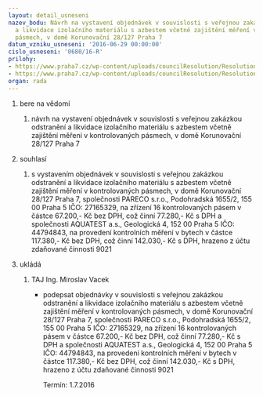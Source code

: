 ```yaml
---
layout: detail_usneseni
nazev_bodu: Návrh na vystavení objednávek v souvislosti s veřejnou zakázkou odstranění
  a likvidace izolačního materiálu s azbestem včetně zajištění měření v kontrolovaných
  pásmech, v domě Korunovační 28/127 Praha 7
datum_vzniku_usneseni: '2016-06-29 00:00:00'
cislo_usneseni: '0680/16-R'
prilohy:
- https://www.praha7.cz/wp-content/uploads/councilResolution/Resolutions/27942/export/DZ_azb127~80341.docx
- https://www.praha7.cz/wp-content/uploads/councilResolution/Resolutions/27942/export/export~298321.pdf
organ: rada
---
```

<ol id="urzList" class="urzList_view"><li id="" class="urzClass1"><span name="1">bere na vědomí</span><ol id="" class="urzOlClass"><li style="text-align: left;" id="" class="urzClass2"><span><p>návrh na vystavení objednávek v souvislosti s veřejnou zakázkou odstranění a likvidace izolačního materiálu s azbestem včetně zajištění měření v kontrolovaných pásmech, v domě Korunovační 28/127 Praha 7</p></span></li></ol></li><li id="" class="urzClass1"><span name="26">souhlasí</span><ol class="urzOlClass"><li style="text-align: left;" id="" class="urzClass2"><span><p>s vystavením objednávek&nbsp;v souvislosti s veřejnou zakázkou odstranění a likvidace izolačního materiálu s azbestem včetně zajištění měření v kontrolovaných pásmech, v domě Korunovační 28/127 Praha 7, společnosti PARECO s.r.o., Podohradská 1655/2, 155 00 Praha 5 IČO: 27165329, na zřízení 16 kontrolovaných pásem v částce 67.200,- Kč bez DPH, což činní 77.280,- Kč s DPH a společnosti AQUATEST a.s., Geologická 4, 152 00 Praha 5 IČO: 44794843, na provedení kontrolních měření v bytech v částce 117.380,- Kč bez DPH, což činní 142.030,- Kč s DPH, hrazeno z účtu zdaňované činnosti 9021<br></p></span></li></ol></li><li class="urzClass1" id="urzUkoly"><span name="1">ukládá</span><ol class="urzOlClass"><li class="urzClass2"><span><p>TAJ Ing. Miroslav Vacek</p></span><ul class="urzUlClass"><li class="urzClass3"><span><p>podepsat objednávky v souvislosti s veřejnou zakázkou odstranění a likvidace izolačního materiálu s azbestem včetně zajištění měření v kontrolovaných pásmech, v domě Korunovační 28/127 Praha 7, společnosti PARECO s.r.o., Podohradská 1655/2, 155 00 Praha 5 IČO: 27165329, na zřízení 16 kontrolovaných pásem v částce 67.200,- Kč bez DPH, což činní 77.280,- Kč s DPH a společnosti AQUATEST a.s., Geologická 4, 152 00 Praha 5 IČO: 44794843, na provedení kontrolních měření v bytech v částce 117.380,- Kč bez DPH, což činní 142.030,- Kč s DPH, hrazeno z účtu zdaňované činnosti 9021</p></span><span class="urzUkolTermin">  Termín:&nbsp;1.7.2016</span></li></ul></li></ol></li></ol>